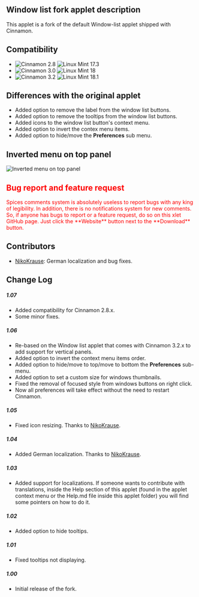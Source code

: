 ## Window list fork applet description

This applet is a fork of the default Window-list applet shipped with Cinnamon.

## Compatibility

- ![Cinnamon 2.8](https://odyseus.github.io/CinnamonTools/lib/MyBadges/Cinnamon-2.8.svg) ![Linux Mint 17.3](https://odyseus.github.io/CinnamonTools/lib/MyBadges/Linux_Mint-17.3.svg)
- ![Cinnamon 3.0](https://odyseus.github.io/CinnamonTools/lib/MyBadges/Cinnamon-3.0.svg) ![Linux Mint 18](https://odyseus.github.io/CinnamonTools/lib/MyBadges/Linux_Mint-18.svg)
- ![Cinnamon 3.2](https://odyseus.github.io/CinnamonTools/lib/MyBadges/Cinnamon-3.2.svg) ![Linux Mint 18.1](https://odyseus.github.io/CinnamonTools/lib/MyBadges/Linux_Mint-18.1.svg)

## Differences with the original applet
- Added option to remove the label from the window list buttons.
- Added option to remove the tooltips from the window list buttons.
- Added icons to the window list button's context menu.
- Added option to invert the contex menu items.
- Added option to hide/move the **Preferences** sub menu.

## Inverted menu on top panel

![Inverted menu on top panel](https://raw.githubusercontent.com/Odyseus/CinnamonTools/master/Applets/0dyseus%40window-list-fork/screenshot2.png "Inverted menu on top panel")

<h2 style="color:red;"> Bug report and feature request</h2>
<span style="color:red;">
Spices comments system is absolutely useless to report bugs with any king of legibility. In addition, there is no notifications system for new comments. So, if anyone has bugs to report or a feature request, do so on this xlet GitHub page. Just click the **Website** button next to the **Download** button.
</span>

## Contributors
- [NikoKrause](https://github.com/NikoKrause): German localization and bug fixes.

## Change Log

##### 1.07
- Added compatibility for Cinnamon 2.8.x.
- Some minor fixes.

##### 1.06
- Re-based on the Window list applet that comes with Cinnamon 3.2.x to add support for vertical panels.
- Added option to invert the context menu items order.
- Added option to hide/move to top/move to bottom the **Preferences** sub-menu.
- Added option to set a custom size for windows thumbnails.
- Fixed the removal of focused style from windows buttons on right click.
- Now all preferences will take effect without the need to restart Cinnamon.

##### 1.05
- Fixed icon resizing. Thanks to [NikoKrause](https://github.com/NikoKrause).

##### 1.04
- Added German localization. Thanks to [NikoKrause](https://github.com/NikoKrause).

##### 1.03
- Added support for localizations. If someone wants to contribute with translations, inside the Help section of this applet (found in the applet context menu or the Help.md file inside this applet folder) you will find some pointers on how to do it.

##### 1.02
- Added option to hide tooltips.

##### 1.01
- Fixed tooltips not displaying.

##### 1.00
- Initial release of the fork.

